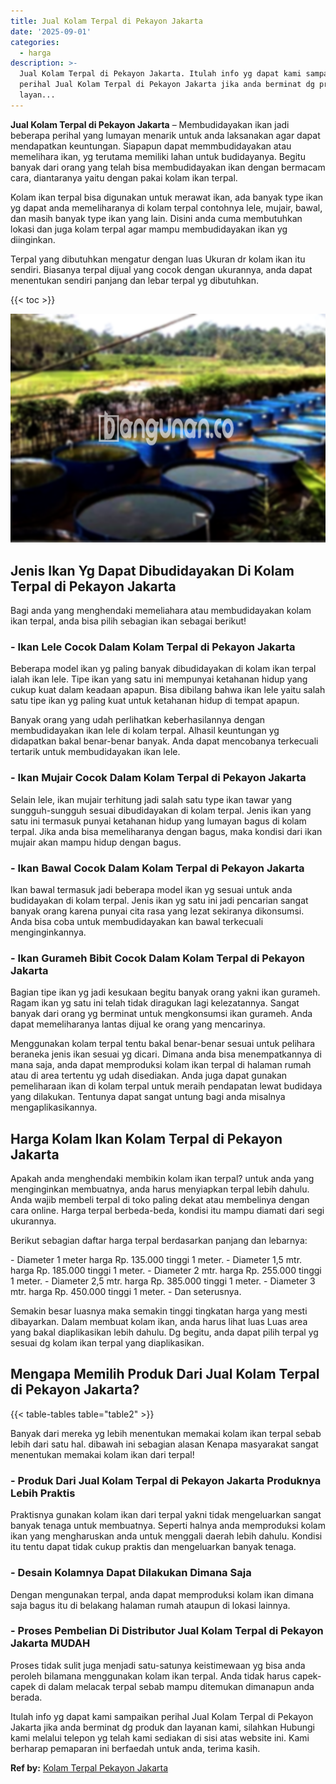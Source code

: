 ```yaml
---
title: Jual Kolam Terpal di Pekayon Jakarta
date: '2025-09-01'
categories:
  - harga
description: >-
  Jual Kolam Terpal di Pekayon Jakarta. Itulah info yg dapat kami sampaikan
  perihal Jual Kolam Terpal di Pekayon Jakarta jika anda berminat dg produk dan
  layan...
---
```


**Jual Kolam Terpal di Pekayon Jakarta** – Membudidayakan ikan jadi beberapa perihal yang lumayan menarik untuk anda laksanakan agar dapat mendapatkan keuntungan. Siapapun dapat memmbudidayakan atau memelihara ikan, yg terutama memiliki lahan untuk budidayanya. Begitu banyak dari orang yang telah bisa membudidayakan ikan dengan bermacam cara, diantaranya yaitu dengan pakai kolam ikan terpal.

Kolam ikan terpal bisa digunakan untuk merawat ikan, ada banyak type ikan yg dapat anda memeliharanya di kolam terpal contohnya lele, mujair, bawal, dan masih banyak type ikan yang lain. Disini anda cuma membutuhkan lokasi dan juga kolam terpal agar mampu membudidayakan ikan yg diinginkan.

Terpal yang dibutuhkan mengatur dengan luas Ukuran dr kolam ikan itu sendiri. Biasanya terpal dijual yang cocok dengan ukurannya, anda dapat menentukan sendiri panjang dan lebar terpal yg dibutuhkan.

{{< toc >}}

![Jual Kolam Terpal di Pekayon Jakarta](/images/jual-kolam-terpal-08.png)

## Jenis Ikan Yg Dapat Dibudidayakan Di Kolam Terpal di Pekayon Jakarta

Bagi anda yang menghendaki memeliahara atau membudidayakan kolam ikan terpal, anda bisa pilih sebagian ikan sebagai berikut!

### \- Ikan Lele Cocok Dalam Kolam Terpal di Pekayon Jakarta

Beberapa model ikan yg paling banyak dibudidayakan di kolam ikan terpal ialah ikan lele. Tipe ikan yang satu ini mempunyai ketahanan hidup yang cukup kuat dalam keadaan apapun. Bisa dibilang bahwa ikan lele yaitu salah satu tipe ikan yg paling kuat untuk ketahanan hidup di tempat apapun.

Banyak orang yang udah perlihatkan keberhasilannya dengan membudidayakan ikan lele di kolam terpal. Alhasil keuntungan yg didapatkan bakal benar-benar banyak. Anda dapat mencobanya terkecuali tertarik untuk membudidayakan ikan lele.

### \- Ikan Mujair Cocok Dalam Kolam Terpal di Pekayon Jakarta

Selain lele, ikan mujair terhitung jadi salah satu type ikan tawar yang sungguh-sungguh sesuai dibudidayakan di kolam terpal. Jenis ikan yang satu ini termasuk punyai ketahanan hidup yang lumayan bagus di kolam terpal. Jika anda bisa memeliharanya dengan bagus, maka kondisi dari ikan mujair akan mampu hidup dengan bagus.

### \- Ikan Bawal Cocok Dalam Kolam Terpal di Pekayon Jakarta

Ikan bawal termasuk jadi beberapa model ikan yg sesuai untuk anda budidayakan di kolam terpal. Jenis ikan yg satu ini jadi pencarian sangat banyak orang karena punyai cita rasa yang lezat sekiranya dikonsumsi. Anda bisa coba untuk membudidayakan kan bawal terkecuali menginginkannya.

### \- Ikan Gurameh Bibit Cocok Dalam Kolam Terpal di Pekayon Jakarta

Bagian tipe ikan yg jadi kesukaan begitu banyak orang yakni ikan gurameh. Ragam ikan yg satu ini telah tidak diragukan lagi kelezatannya. Sangat banyak dari orang yg berminat untuk mengkonsumsi ikan gurameh. Anda dapat memeliharanya lantas dijual ke orang yang mencarinya.

Menggunakan kolam terpal tentu bakal benar-benar sesuai untuk pelihara beraneka jenis ikan sesuai yg dicari. Dimana anda bisa menempatkannya di mana saja, anda dapat memproduksi kolam ikan terpal di halaman rumah atau di area tertentu yg udah disediakan. Anda juga dapat gunakan pemeliharaan ikan di kolam terpal untuk meraih pendapatan lewat budidaya yang dilakukan. Tentunya dapat sangat untung bagi anda misalnya mengaplikasikannya.

## Harga Kolam Ikan Kolam Terpal di Pekayon Jakarta

Apakah anda menghendaki membikin kolam ikan terpal? untuk anda yang menginginkan membuatnya, anda harus menyiapkan terpal lebih dahulu. Anda wajib membeli terpal di toko paling dekat atau membelinya dengan cara online. Harga terpal berbeda-beda, kondisi itu mampu diamati dari segi ukurannya.

Berikut sebagian daftar harga terpal berdasarkan panjang dan lebarnya:

\- Diameter 1 meter harga Rp. 135.000 tinggi 1 meter. - Diameter 1,5 mtr. harga Rp. 185.000 tinggi 1 meter. - Diameter 2 mtr. harga Rp. 255.000 tinggi 1 meter. - Diameter 2,5 mtr. harga Rp. 385.000 tinggi 1 meter. - Diameter 3 mtr. harga Rp. 450.000 tinggi 1 meter. - Dan seterusnya.

Semakin besar luasnya maka semakin tinggi tingkatan harga yang mesti dibayarkan. Dalam membuat kolam ikan, anda harus lihat luas Luas area yang bakal diaplikasikan lebih dahulu. Dg begitu, anda dapat pilih terpal yg sesuai dg kolam ikan terpal yang diaplikasikan.

## Mengapa Memilih Produk Dari Jual Kolam Terpal di Pekayon Jakarta?

{{< table-tables table="table2" >}}

Banyak dari mereka yg lebih menentukan memakai kolam ikan terpal sebab lebih dari satu hal. dibawah ini sebagian alasan Kenapa masyarakat sangat menentukan memakai kolam ikan dari terpal!

### \- Produk Dari Jual Kolam Terpal di Pekayon Jakarta Produknya Lebih Praktis

Praktisnya gunakan kolam ikan dari terpal yakni tidak mengeluarkan sangat banyak tenaga untuk membuatnya. Seperti halnya anda memproduksi kolam ikan yang mengharuskan anda untuk menggali daerah lebih dahulu. Kondisi itu tentu dapat tidak cukup praktis dan mengeluarkan banyak tenaga.

### \- Desain Kolamnya Dapat Dilakukan Dimana Saja

Dengan mengunakan terpal, anda dapat memproduksi kolam ikan dimana saja bagus itu di belakang halaman rumah ataupun di lokasi lainnya.

### \- Proses Pembelian Di Distributor Jual Kolam Terpal di Pekayon Jakarta MUDAH

Proses tidak sulit juga menjadi satu-satunya keistimewaan yg bisa anda peroleh bilamana menggunakan kolam ikan terpal. Anda tidak harus capek-capek di dalam melacak terpal sebab mampu ditemukan dimanapun anda berada.

Itulah info yg dapat kami sampaikan perihal Jual Kolam Terpal di Pekayon Jakarta jika anda berminat dg produk dan layanan kami, silahkan Hubungi kami melalui telepon yg telah kami sediakan di sisi atas website ini. Kami berharap pemaparan ini berfaedah untuk anda, terima kasih.

**Ref by:** [Kolam Terpal Pekayon Jakarta](https://id.wikipedia.org/wiki/Kolam)
